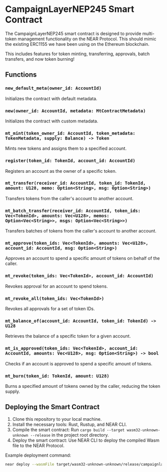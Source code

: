 # CampaignLayerNEP245 Smart Contract

The CampaignLayerNEP245 smart contract is designed to provide multi-token management functionality on the NEAR Protocol. This should mimic the existing ERC1155 we have been using on the Ethereum blockchain.

This includes features for token minting, transferring, approvals, batch transfers, and now token burning!

## Functions

### `new_default_meta(owner_id: AccountId)`

Initializes the contract with default metadata.

### `new(owner_id: AccountId, metadata: MtContractMetadata)`

Initializes the contract with custom metadata.

### `mt_mint(token_owner_id: AccountId, token_metadata: TokenMetadata, supply: Balance) -> Token`

Mints new tokens and assigns them to a specified account.

### `register(token_id: TokenId, account_id: AccountId)`

Registers an account as the owner of a specific token.

### `mt_transfer(receiver_id: AccountId, token_id: TokenId, amount: U128, memo: Option<String>, msg: Option<String>)`

Transfers tokens from the caller's account to another account.

### `mt_batch_transfer(receiver_id: AccountId, token_ids: Vec<TokenId>, amounts: Vec<U128>, memos: Option<Vec<String>>, msgs: Option<Vec<String>>)`

Transfers batches of tokens from the caller's account to another account.

### `mt_approve(token_ids: Vec<TokenId>, amounts: Vec<U128>, account_id: AccountId, msg: Option<String>)`

Approves an account to spend a specific amount of tokens on behalf of the caller.

### `mt_revoke(token_ids: Vec<TokenId>, account_id: AccountId)`

Revokes approval for an account to spend tokens.

### `mt_revoke_all(token_ids: Vec<TokenId>)`

Revokes all approvals for a set of token IDs.

### `mt_balance_of(account_id: AccountId, token_id: TokenId) -> U128`

Retrieves the balance of a specific token for a given account.

### `mt_is_approved(token_ids: Vec<TokenId>, account_id: AccountId, amounts: Vec<U128>, msg: Option<String>) -> bool`

Checks if an account is approved to spend a specific amount of tokens.

### `mt_burn(token_id: TokenId, amount: U128)`

Burns a specified amount of tokens owned by the caller, reducing the token supply.

## Deploying the Smart Contract

1. Clone this repository to your local machine.
2. Install the necessary tools: Rust, Rustup, and NEAR CLI.
3. Compile the smart contract: Run `cargo build --target wasm32-unknown-unknown --release` in the project root directory.
4. Deploy the smart contract: Use NEAR CLI to deploy the compiled Wasm file to the NEAR Protocol.

Example deployment command:

```sh
near deploy --wasmFile target/wasm32-unknown-unknown/release/campaignlayernep245.wasm --accountId YOUR_ACCOUNT_ID
```
